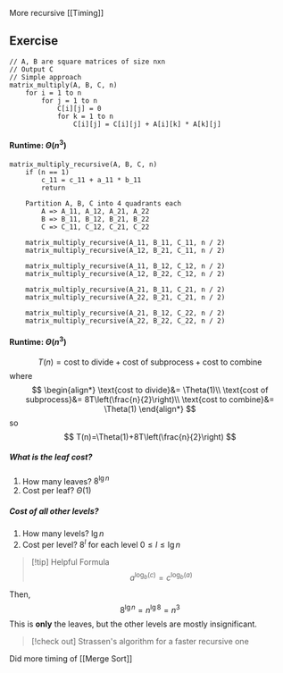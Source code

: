 More recursive [[Timing]]
## Exercise
```
// A, B are square matrices of size nxn
// Output C
// Simple approach
matrix_multiply(A, B, C, n)
	for i = 1 to n
		for j = 1 to n
			C[i][j] = 0
			for k = 1 to n
				C[i][j] = C[i][j] + A[i][k] * A[k][j]
```
#### Runtime: $\Theta(n^{3})$

```
matrix_multiply_recursive(A, B, C, n)
	if (n == 1)
		c_11 = c_11 + a_11 * b_11
		return
	
	Partition A, B, C into 4 quadrants each
		A => A_11, A_12, A_21, A_22
		B => B_11, B_12, B_21, B_22
		C => C_11, C_12, C_21, C_22
	
	matrix_multiply_recursive(A_11, B_11, C_11, n / 2)
	matrix_multiply_recursive(A_12, B_21, C_11, n / 2)
	
	matrix_multiply_recursive(A_11, B_12, C_12, n / 2)
	matrix_multiply_recursive(A_12, B_22, C_12, n / 2)
	
	matrix_multiply_recursive(A_21, B_11, C_21, n / 2)
	matrix_multiply_recursive(A_22, B_21, C_21, n / 2)
	
	matrix_multiply_recursive(A_21, B_12, C_22, n / 2)
	matrix_multiply_recursive(A_22, B_22, C_22, n / 2)
```
#### Runtime: $\Theta(n^{3})$
$$
T(n)=\text{cost to divide}+\text{cost of subprocess}+\text{cost to combine}
$$
where
$$
\begin{align*}
\text{cost to divide}&= \Theta(1)\\
\text{cost of subprocess}&= 8T\left(\frac{n}{2}\right)\\
\text{cost to combine}&= \Theta(1)
\end{align*}
$$
so
$$
T(n)=\Theta(1)+8T\left(\frac{n}{2}\right)
$$
##### What is the leaf cost?
1. How many leaves?  $8^{\lg n}$
2. Cost per leaf?  $\Theta(1)$
##### Cost of all other levels?
1. How many levels?  $\lg n$
2. Cost per level?  $8^{l}\text{ for each level }0\le l\le \lg n$

>[!tip] Helpful Formula
>$$a^{\log_{b}(c)}=c^{\log_{b}(a)}$$

Then,
$$
8^{\lg n}=n^{\lg8}=n^{3}
$$
This is **only** the leaves, but the other levels are mostly insignificant.

>[!check out]
>Strassen's algorithm for a faster recursive one

Did more timing of [[Merge Sort]]